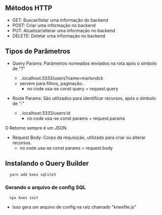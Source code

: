 ## Métodos HTTP
  
* GET: Buscar/listar uma informação do backend
* POST: Criar uma informação no backend
* PUT: Atualizar/alterar uma informação no backend
* DELETE: Deletar uma informação no backend


## Tipos de Parâmetros
* Query Params: Parâmetros nomeados enviados na rota após o símbolo de "?"
  - ..localhost:3333/users?name=marlondck
  - servem para filtros, paginação..
    - no code usa-se const query = request.query

* Route Params: São utilizados para identificar recursos, após o símbolo de ":"
  - ..localhost:3333/users:id
      - no code usa-se const params = request.params

O Retorno sempre é um JSON.

* Request Body: Corpo da requisição, utilizado para criar ou alterar recursos.
  - no code usa-se const params = request.body


## Instalando o Query Builder
```javascript
  yarn add knex sqlite3
```

### Gerando o arquivo de config SQL
```javascript
  npx knex init
```
- Isso gera um arquivo de config na raiz chamado "knexfile.js"
